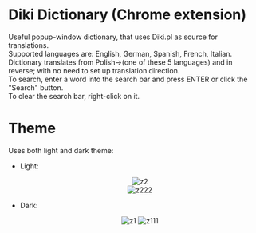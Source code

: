 # Diki Dictionary (Chrome extension)

Useful popup-window dictionary, that uses Diki.pl as source for translations.  
Supported languages are: English, German, Spanish, French, Italian.    
Dictionary translates from Polish->(one of these 5 languages) and in reverse; with no need to set up translation direction.  
To search, enter a word into the search bar and press ENTER or click the "Search" button.  
To clear the search bar, right-click on it.
# Theme
Uses both light and dark theme:

- Light: <p align="center" width="100%">
    ![z2](https://github.com/Martinson1252/DikiDictionary_Chrome_extension/assets/39278140/54894dfb-8e51-4253-9a5c-19cb51e57261)    
    ![z222](https://github.com/Martinson1252/DikiDictionary_Chrome_extension/assets/39278140/ec0fca20-522d-4b1b-9768-affb927bfe67)

</p>

- Dark: <p align="center" width="100%">
    ![z1](https://github.com/Martinson1252/DikiDictionary_Chrome_extension/assets/39278140/ef46af9a-ebfd-4599-a2e4-204dcb66efda)
![z111](https://github.com/Martinson1252/DikiDictionary_Chrome_extension/assets/39278140/00797cf1-0269-421d-89eb-2190f693386a)
</p>
    
 


  

